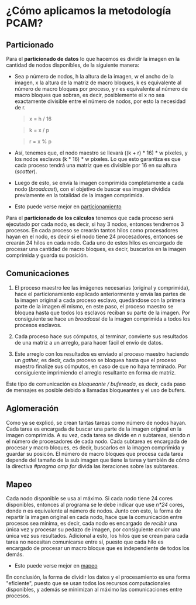 # ¿Cómo aplicamos la metodología PCAM?

## Particionado
Para el **particionado de datos** lo que hacemos es dividir la imagen en la cantidad de nodos disponibles, de la siguiente manera:

- Sea p número de nodos, h la altura de la imagen, w el ancho de la imagen, x la altura de la matriz de macro bloques, k es equivalente al número de macro bloques por proceso, y r es equivalente al número de macro bloques que sobran, es decir, posiblemente el x no sea exactamente divisible entre el número de nodos, por esto la necesidad de r.

     > x = h / 16

     > k = x / p

     > r = x % p

- Así, tenemos que, el nodo maestro se llevará ((k + r) * 16) * w píxeles, y los nodos esclavos (k * 16) * w píxeles. Lo que esto garantiza es que cada proceso tendrá una matriz que es divisible por 16 en su altura (*scatter*).

- Luego de esto, se envía la imagen comprimida completamente a cada nodo (*broadcast*), con el objetivo de buscar esa imagen dividida previamente en la totalidad de la imagen comprimida.

- Esto puede verse mejor en [particionamiento](https://github.com/hamax97/motion-vector/blob/master/pcam-partitioning.png)

Para el **particionado de los cálculos** tenemos que cada proceso será ejecutado por cada nodo, es decir, si hay 3 nodos, entonces tendremos 3 procesos. En cada proceso se crearán tantos hilos como procesadores hayan en el nodo, es decir si el nodo tiene 24 procesadores, entonces se crearán 24 hilos en cada nodo. Cada uno de estos hilos es encargado de procesar una cantidad de macro bloques, es decir, buscarlos en la imagen comprimida y guarda su posición.

## Comunicaciones
1. El proceso maestro lee las imágenes necesarias (original y comprimida), hace el particionamiento explicado anteriormente y envía las partes de la imagen original a cada proceso esclavo, quedándose con la primera parte de la imagen él mismo, en este paso, el proceso maestro se bloquea hasta que todos los esclavos reciban su parte de la imagen. Por consiguiente se hace un *broadcast* de la imagen comprimida a todos los procesos esclavos.

2. Cada proceso hace sus cómputos, al terminar, convierte sus resultados de una matriz a un arreglo, para hacer fácil el envío de datos.

3. Este arreglo con los resultados es enviado al proceso maestro haciendo un *gather*, es decir, cada proceso se bloquea hasta que el proceso maestro finalize sus cómputos, en caso de que no haya terminado. Por consiguiente imprimiendo el arreglo resultante en forma de matriz.

Este tipo de comunicación es *bloqueante / bufereada*, es decir, cada paso de mensajes es posible debido a llamadas bloqueantes y el uso de bufers.

## Aglomeración
Como ya se explicó, se crean tantas tareas como número de nodos hayan. Cada tarea es encargada de buscar una parte de la imagen original en la imagen comprimida. A su vez, cada tarea se divide en *n* subtareas, siendo *n* el número de procesadores de cada nodo. Cada subtarea es encargada de procesar *y* macro bloques, es decir, buscarlos en la imagen comprimida y guardar su posicón. El número de macro bloques que procesa cada tarea depende del tamaño de la sub imagen que tiene la tarea y también de cómo la directiva *#pragma omp for* divida las iteraciones sobre las subtareas.

## Mapeo

Cada nodo disponible se usa al máximo. Si cada nodo tiene 24 cores disponibles, entonces al programa se le debe indicar que use *n\*24* cores, donde *n* es equivalente al número de nodos. Junto con esto, la forma de repartir la imagen original en cada nodo, hace que la comunicación entre procesos sea mínima, es decir, cada nodo es encargado de *recibir* una única vez y procesar su pedazo de imagen, por consiguiente *enviar* una única vez sus resultados. Adicional a esto, los hilos que se crean para cada tarea no necesitan comunicarse entre sí, puesto que cada hilo es encargado de procesar un macro bloque que es independiente de todos los demás.

- Esto puede verse mejor en [mapeo](https://github.com/hamax97/motion-vector/blob/master/pcam-mapping.png)

En conclusión, la forma de dividir los datos y el procesamiento es una forma "eficiente", puesto que se usan todos los recursos computacionales disponibles, y además se minimizan al máximo las comunicaciones entre procesos.
